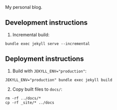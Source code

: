My personal blog.

## Development instructions
1. Incremental build:
```
bundle exec jekyll serve --incremental
```

## Deployment instructions
1. Build with `JEKYLL_ENV="production"`:
``` 
JEKYLL_ENV="production" bundle exec jekyll build
```
2. Copy built files to `docs/`:
```
rm -rf ../docs/*
cp -rf _site/* ../docs
```
